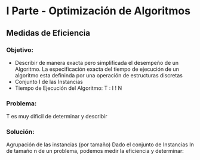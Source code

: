# I Parte - Optimización de Algoritmos

## Medidas de Eficiencia

### Objetivo:

* Describir de manera exacta pero simplificada el desempeño de un Algoritmo.
La especificación exacta del tiempo de ejecución de un algoritmo esta defininda por una operación de
estructuras discretas
* Conjunto I de las Instancias
* Tiempo de Ejecución del Algoritmo: T : I ! N

### Problema:
T es muy difícil de determinar y describir

### Solución:
Agrupación de las instancias (por tamaño)
Dado el conjunto de Instancias In de tamaño n de un problema, podemos medir la eficiencia y determinar:
